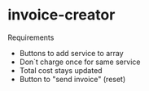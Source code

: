 # invoice-creator
Requirements
- Buttons to add service to array 
- Don`t charge once for same service
- Total cost stays updated
- Button to "send invoice" (reset)
